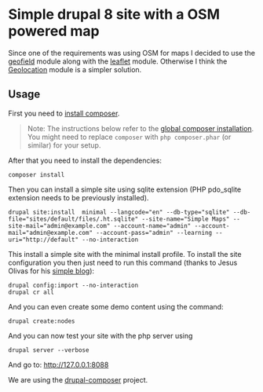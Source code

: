 # Simple drupal 8 site with a OSM powered map

Since one of the requirements was using OSM for maps I decided to use the
[geofield](https://www.drupal.org/project/geofield) module along with the
[leaflet](https://www.drupal.org/project/leaflet) module. Otherwise I think the
[Geolocation](https://www.drupal.org/project/geolocation) module is a simpler
solution.

## Usage

First you need to [install composer](https://getcomposer.org/doc/00-intro.md#installation-linux-unix-osx).

> Note: The instructions below refer to the [global composer installation](https://getcomposer.org/doc/00-intro.md#globally).
You might need to replace `composer` with `php composer.phar` (or similar) 
for your setup.

After that you need to install the dependencies:

```
composer install
```

Then you can install a simple site using sqlite extension (PHP pdo_sqlite
extension needs to be previously installed).

```
drupal site:install  minimal --langcode="en" --db-type="sqlite" --db-file="sites/default/files/.ht.sqlite" --site-name="Simple Maps" --site-mail="admin@example.com" --account-name="admin" --account-mail="admin@example.com" --account-pass="admin" --learning --uri="http://default" --no-interaction
```

This install a simple site with the minimal install profile. To install the site
configuration you then just need to run this command (thanks to Jesus Olivas
for his [simple blog](https://weknowinc.com/blog/how-install-drupal-8-existing-configuration)):

```
drupal config:import --no-interaction
drupal cr all
```

And you can even create some demo content using the command:

```
drupal create:nodes
```

And you can now test your site with the php server using

```
drupal server --verbose
```

And go to: http://127.0.0.1:8088

We are using the [drupal-composer](https://github.com/drupal-composer/drupal-project)
project.
